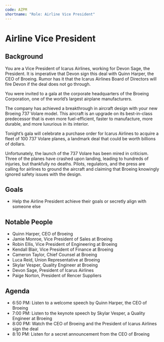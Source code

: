 ```yaml
---
code: AZPM
shortname: "Role: Airline Vice President"
---
```


# Airline Vice President

## Background

You are a Vice President of Icarus Airlines, working for Devon Sage, the President. It is imperative that Devon sign this deal with Quinn Harper, the CEO of Broeing. Rumor has it that the Icarus Airlines Board of Directors will fire Devon if the deal does not go through.

You were invited to a gala at the corporate headquarters of the Broeing Corporation, one of the world’s largest airplane manufacturers.

The company has achieved a breakthrough in aircraft design with your new Broeing 737 Volare model. This aircraft is an upgrade on its best-in-class predecessor that is even more fuel-efficient, faster to manufacture, more durable, and more luxurious in its interior.

Tonight’s gala will celebrate a purchase order for Icarus Airlines to acquire a fleet of 100 737 Volare planes, a landmark deal that could be worth billions of dollars.

Unfortunately, the launch of the 737 Volare has been mired in criticism. Three of the planes have crashed upon landing, leading to hundreds of injuries, but thankfully no deaths. Pilots, regulators, and the press are calling for airlines to ground the aircraft and claiming that Broeing knowingly ignored safety issues with the design.

## Goals

- Help the Airline President achieve their goals or secretly align with someone else

## Notable People

- Quinn Harper, CEO of Broeing
- Jamie Monroe, Vice President of Sales at Broeing
- Robin Ellis, Vice President of Engineering at Broeing
- Kendall Blair, Vice President of Finance at Broeing
- Cameron Taylor, Chief Counsel at Broeing
- Luca Reid, Union Representative at Broeing
- Skylar Vesper, Quality Engineer at Broeing
- Devon Sage, President of Icarus Airlines
- Paige Norton, President of Rencer Suppliers

## Agenda

- <span data-relativeminutes="20">6:50 PM</span>: Listen to a welcome speech by Quinn Harper, the CEO of Broeing
- <span data-relativeminutes="30">7:00 PM</span>: Listen to the keynote speech by Skylar Vesper, a Quality Engineer at Broeing
- <span data-relativeminutes="90">8:00 PM</span>: Watch the CEO of Broeing and the President of Icarus Airlines sign the deal
- <span data-relativeminutes="100">8:10 PM</span>: Listen for a secret announcement from the CEO of Broeing
